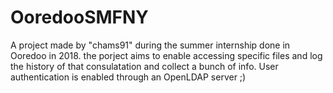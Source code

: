 # OoredooSMFNY
A project made by "chams91" during the summer internship done in Ooredoo in 2018.
the porject aims to enable accessing specific files and log the history of that consulatation and collect a bunch of info.
User authentication is enabled through an OpenLDAP server ;)
